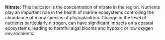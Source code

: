 **Nitrate:** This indicator is the concentration of nitrate in the region. Nutrients play an important role in the health of marine ecosystems controlling the abundance of many species of phytoplankton. Change in the level of nutrients particularly nitrogen, can have significant impacts on a coastal ecosystems, leading to harmful algal blooms and hypoxic or low oxygen environments.     